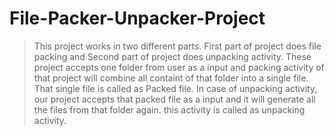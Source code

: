 # File-Packer-Unpacker-Project

> This project works in two different parts. First part of project does file packing and Second part of project does unpacking activity.
> These project accepts one folder from user as a input and packing activity of that project will combine all containt of that folder into a single file.
> That single file is called as Packed file.
> In case of unpacking activity, our project accepts that packed file as a input and it will generate all the files from that folder again. this activity is called as unpacking activity.
